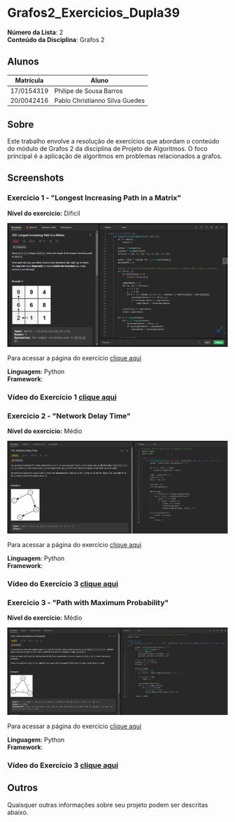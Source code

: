 # Grafos2_Exercicios_Dupla39

**Número da Lista**: 2<br>
**Conteúdo da Disciplina**: Grafos 2<br>

## Alunos
|Matrícula | Aluno |
| -- | -- |
| 17/0154319  |  Philipe de Sousa Barros |
| 20/0042416  |  Pablo Christianno Silva Guedes |

## Sobre 
Este trabalho envolve a resolução de exercícios que abordam o conteúdo do módulo de Grafos 2 da disciplina de Projeto de Algoritmos. O foco principal é a aplicação de algoritmos em problemas relacionados a grafos.

## Screenshots
### Exercicio 1 - "Longest Increasing Path in a Matrix"
**Nível do exercício:** Difícil

![329](./images/329leetcode.png)

Para acessar a página do exercício [clique aqui](https://leetcode.com/problems/longest-increasing-path-in-a-matrix/)

**Linguagem**: Python<br>
**Framework**: <br>
### Vídeo do Exercício 1 [clique aqui](https://www.youtube.com/watch?v=-wiobLXsRFA)

### Exercicio 2 - "Network Delay Time"
**Nível do exercício:** Médio

![743](./images/743leetcode.png)

Para acessar a página do exercício [clique aqui](https://leetcode.com/problems/network-delay-time/)

**Linguagem**: Python<br>
**Framework**: <br>
### Vídeo do Exercício 3 [clique aqui](https://youtu.be/0fVShT9Xg5k)

### Exercicio 3 - "Path with Maximum Probability"
**Nível do exercício:** Médio

![1514](./images/1514leetcode.png)

Para acessar a página do exercício [clique aqui](https://leetcode.com/problems/path-with-maximum-probability/description/)

**Linguagem**: Python<br>
**Framework**: <br>
### Vídeo do Exercício 3 [clique aqui](https://youtu.be/nEJsPQrYQ7E)

## Outros 
Quaisquer outras informações sobre seu projeto podem ser descritas abaixo.




